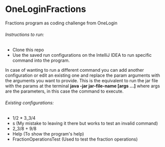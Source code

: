# OneLoginFractions
Fractions program as coding challenge from OneLogin

###### Instructions to run:
- Clone this repo
- Use the saved run configurations on the IntelliJ IDEA to run specific command into the program.

In case of wanting to run a different command you can add another configuration or edit an existing one and 
replace the param arguments with the arguments you want to provide. This is the equivalent to run the jar file with 
the params at the terminal **java -jar jar-file-name [args …]** where args are the parameters, in this case the
command to execute.

###### Existing configurations:
- 1/2 * 3_3/4
- s (My mistake to leaving it there but works to test an invalid command)
- 2_3/8 + 9/8
- Help (To show the program's help)
- FractionOperationsTest (Used to test the fraction operations)
